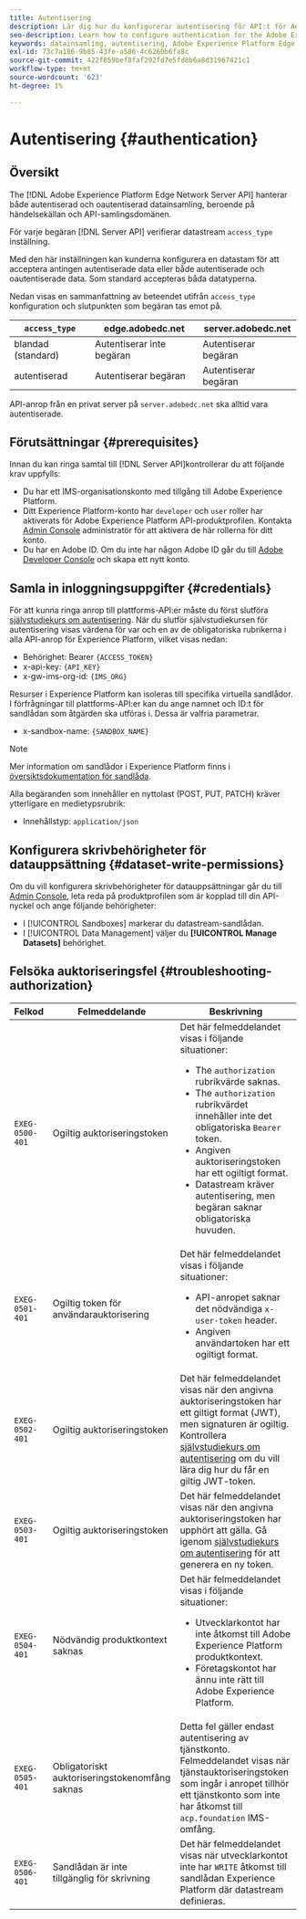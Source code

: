 ```yaml
---
title: Autentisering
description: Lär dig hur du konfigurerar autentisering för API:t för Adobe Experience Platform Edge Network Server
seo-description: Learn how to configure authentication for the Adobe Experience Platform Edge Network Server API
keywords: datainsamling, autentisering, Adobe Experience Platform Edge Network API; auktorisation
exl-id: 73c7a186-9b85-43fe-a586-4c6260b6fa8c
source-git-commit: 422f859bef8faf292fd7e5fd8b6a8d31967421c1
workflow-type: tm+mt
source-wordcount: '623'
ht-degree: 1%

---
```


# Autentisering {#authentication}

## Översikt

The [!DNL Adobe Experience Platform Edge Network Server API] hanterar både autentiserad och oautentiserad datainsamling, beroende på händelsekällan och API-samlingsdomänen.

För varje begäran [!DNL Server API] verifierar datastream `access_type` inställning.

Med den här inställningen kan kunderna konfigurera en datastam för att acceptera antingen autentiserade data eller både autentiserade och oautentiserade data. Som standard accepteras båda datatyperna.

Nedan visas en sammanfattning av beteendet utifrån `access_type` konfiguration och slutpunkten som begäran tas emot på.

| `access_type` | edge.adobedc.net | server.adobedc.net |
|-----------------|-------------------------------|-----------------------|
| blandad (standard) | Autentiserar inte begäran | Autentiserar begäran |
| autentiserad | Autentiserar begäran | Autentiserar begäran |

API-anrop från en privat server på `server.adobedc.net` ska alltid vara autentiserade.

## Förutsättningar {#prerequisites}

Innan du kan ringa samtal till [!DNL Server API]kontrollerar du att följande krav uppfylls:

* Du har ett IMS-organisationskonto med tillgång till Adobe Experience Platform.
* Ditt Experience Platform-konto har `developer` och `user` roller har aktiverats för Adobe Experience Platform API-produktprofilen. Kontakta [Admin Console](../access-control/home.md) administratör för att aktivera de här rollerna för ditt konto.
* Du har en Adobe ID. Om du inte har någon Adobe ID går du till [Adobe Developer Console](https://developer.adobe.com/console) och skapa ett nytt konto.

## Samla in inloggningsuppgifter {#credentials}

För att kunna ringa anrop till plattforms-API:er måste du först slutföra [självstudiekurs om autentisering](../landing/api-authentication.md). När du slutför självstudiekursen för autentisering visas värdena för var och en av de obligatoriska rubrikerna i alla API-anrop för Experience Platform, vilket visas nedan:

* Behörighet: Bearer `{ACCESS_TOKEN}`
* x-api-key: `{API_KEY}`
* x-gw-ims-org-id: `{IMS_ORG}`

Resurser i Experience Platform kan isoleras till specifika virtuella sandlådor. I förfrågningar till plattforms-API:er kan du ange namnet och ID:t för sandlådan som åtgärden ska utföras i. Dessa är valfria parametrar.

* x-sandbox-name: `{SANDBOX_NAME}`

>[!NOTE]
>
>Mer information om sandlådor i Experience Platform finns i [översiktsdokumentation för sandlåda](../sandboxes/home.md).

Alla begäranden som innehåller en nyttolast (POST, PUT, PATCH) kräver ytterligare en medietypsrubrik:

* Innehållstyp: `application/json`

## Konfigurera skrivbehörigheter för datauppsättning {#dataset-write-permissions}

Om du vill konfigurera skrivbehörigheter för datauppsättningar går du till [Admin Console](https://adminconsole.adobe.com), leta reda på produktprofilen som är kopplad till din API-nyckel och ange följande behörigheter:

* I [!UICONTROL Sandboxes] markerar du datastream-sandlådan.
* I [!UICONTROL Data Management] väljer du **[!UICONTROL Manage Datasets]** behörighet.

## Felsöka auktoriseringsfel {#troubleshooting-authorization}

| Felkod | Felmeddelande | Beskrivning |
| --- | --- | --- |
| `EXEG-0500-401` | Ogiltig auktoriseringstoken | Det här felmeddelandet visas i följande situationer:  <ul><li>The `authorization` rubrikvärde saknas.</li><li>The `authorization` rubrikvärdet innehåller inte det obligatoriska `Bearer` token.</li><li>Angiven auktoriseringstoken har ett ogiltigt format.</li><li>Datastream kräver autentisering, men begäran saknar obligatoriska huvuden.</li></ul> |
| `EXEG-0501-401` | Ogiltig token för användarauktorisering | Det här felmeddelandet visas i följande situationer: <ul><li>API-anropet saknar det nödvändiga `x-user-token` header.</li><li>Angiven användartoken har ett ogiltigt format.</li></ul> |
| `EXEG-0502-401` | Ogiltig auktoriseringstoken | Det här felmeddelandet visas när den angivna auktoriseringstoken har ett giltigt format (JWT), men signaturen är ogiltig. Kontrollera [självstudiekurs om autentisering](../landing/api-authentication.md) om du vill lära dig hur du får en giltig JWT-token. |
| `EXEG-0503-401` | Ogiltig auktoriseringstoken | Det här felmeddelandet visas när den angivna auktoriseringstoken har upphört att gälla. Gå igenom [självstudiekurs om autentisering](../landing/api-authentication.md) för att generera en ny token. |
| `EXEG-0504-401` | Nödvändig produktkontext saknas | Det här felmeddelandet visas i följande situationer:  <ul><li>Utvecklarkontot har inte åtkomst till Adobe Experience Platform produktkontext.</li><li>Företagskontot har ännu inte rätt till Adobe Experience Platform.</li></ul> |
| `EXEG-0505-401` | Obligatoriskt auktoriseringstokenomfång saknas | Detta fel gäller endast autentisering av tjänstkonto. Felmeddelandet visas när tjänstauktoriseringstoken som ingår i anropet tillhör ett tjänstkonto som inte har åtkomst till `acp.foundation` IMS-omfång. |
| `EXEG-0506-401` | Sandlådan är inte tillgänglig för skrivning | Det här felmeddelandet visas när utvecklarkontot inte har `WRITE` åtkomst till sandlådan Experience Platform där datastream definieras. |
